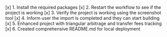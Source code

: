 [x] 1. Install the required packages
[x] 2. Restart the workflow to see if the project is working
[x] 3. Verify the project is working using the screenshot tool
[x] 4. Inform user the import is completed and they can start building
[x] 5. Enhanced project with triangular arbitrage and transfer fees tracking
[x] 6. Created comprehensive README.md for local deployment